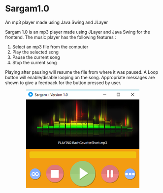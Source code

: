 # Sargam1.0
An mp3 player made using Java Swing and JLayer  

Sargam 1.0 is an mp3 player made using JLayer and Java Swing for the frontend. The music player has the following features :  

1. Select an mp3 file from the computer  
2. Play the selected song  
3. Pause the current song  
4. Stop the current song

Playing after pausing will resume the file from where it was paused. A Loop button will enable/disable looping on the song. Appropriate 
messages are shown to give a feedback for the button pressed by user.  

<p align = "center">
<img src = "https://raw.githubusercontent.com/bhaskarcodes/Sargam1.0/master/Untitled.png"></img>
</p>
